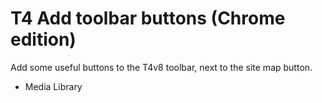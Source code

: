 # T4 Add toolbar buttons (Chrome edition)

Add some useful buttons to the T4v8 toolbar, next to the site map button.

* Media Library
